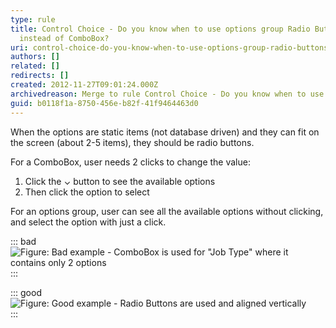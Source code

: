 ```yaml
---
type: rule
title: Control Choice - Do you know when to use options group Radio Buttons
  instead of ComboBox?
uri: control-choice-do-you-know-when-to-use-options-group-radio-buttons-instead-of-combobox
authors: []
related: []
redirects: []
created: 2012-11-27T09:01:24.000Z
archivedreason: Merge to rule Control Choice - Do you know when to use CheckBoxes?
guid: b0118f1a-8750-456e-b82f-41f9464463d0
---
```


When the options are static items (not database driven) and they can fit on the screen (about 2-5 items), they should be radio buttons.

<!--endintro-->

For a ComboBox, user needs 2 clicks to change the value:

1. Click the &#8964; button to see the available options
2. Then click the option to select

For an options group, user can see all the available options without clicking, and select the option with just a click.

::: bad  
![Figure: Bad example - ComboBox is used for "Job Type" where it contains only 2 options](/7bc61bd6260b11c47497bca703306b7c/NotUsingRadioButtons.gif)  
:::

::: good  
![Figure: Good example - Radio Buttons are used and aligned vertically](/98ff988107e5d4543d2c344394249dc0/UsingRadioButtons.gif)  
:::
